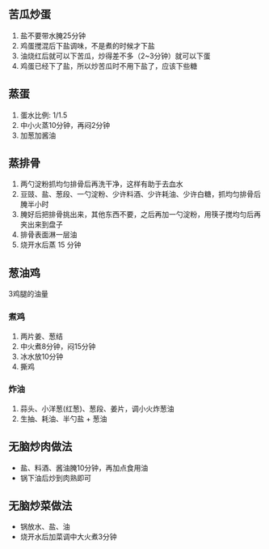 ## 苦瓜炒蛋
1. 盐不要带水腌25分钟
1. 鸡蛋搅混后下盐调味，不是煮的时候才下盐
1. 油烧红后就可以下苦瓜，炒得差不多（2~3分钟）就可以下蛋
1. 鸡蛋已经下了盐，所以炒苦瓜时不用下盐了，应该下些糖

## 蒸蛋
1. 蛋水比例: 1/1.5
1. 中小火蒸10分钟，再闷2分钟
1. 加葱加酱油

## 蒸排骨
1. 两勺淀粉抓均匀排骨后再洗干净，这样有助于去血水
1. 豆豉、盐、葱段、一勺淀粉、少许料酒、少许耗油、少许白糖，抓均匀排骨后腌半小时
1. 腌好后把排骨挑出来，其他东西不要，之后再加一勺淀粉，用筷子搅均匀后再夹出来到盘子
1. 排骨表面淋一层油
1. 烧开水后蒸 15 分钟

## 葱油鸡

3鸡腿的油量

### 煮鸡
1. 两片姜、葱结
1. 中火煮8分钟，闷15分钟
1. 冰水放10分钟
1. 撕鸡

### 炸油
1. 蒜头、小洋葱(红葱)、葱段、姜片，调小火炸葱油
1. 生抽、耗油、半勺盐 + 葱油

## 无脑炒肉做法
- 盐、料酒、酱油腌10分钟，再加点食用油
- 锅下油后炒到肉熟即可

## 无脑炒菜做法
- 锅放水、盐、油
- 烧开水后加菜调中大火煮3分钟